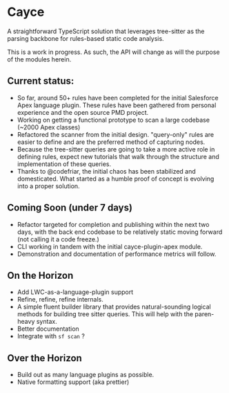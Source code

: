 # Cayce

A straightforward TypeScript solution that leverages tree-sitter as the parsing backbone for rules-based static code analysis.

This is a work in progress. As such, the API will change as will the purpose of the modules herein.

## Current status:

- So far, around 50+ rules have been completed for the initial Salesforce Apex language plugin. These rules have been gathered from personal experience and the open source PMD project.
- Working on getting a functional prototype to scan a large codebase (~2000 Apex classes)
- Refactored the scanner from the initial design. "query-only" rules are easier to define and are the preferred method of capturing nodes.
- Because the tree-sitter queries are going to take a more active role in defining rules, expect new tutorials that walk through the structure and implementation of these queries.
- Thanks to @codefriar, the initial chaos has been stabilized and domesticated. What started as a humble proof of concept is evolving into a proper solution.

## Coming Soon (under 7 days)

- Refactor targeted for completion and publishing within the next two days, with the back end codebase to be relatively static moving forward (not calling it a code freeze.)
- CLI working in tandem with the initial cayce-plugin-apex module.
- Demonstration and documentation of performance metrics will follow.

## On the Horizon

- Add LWC-as-a-language-plugin support
- Refine, refine, refine internals.
- A simple fluent builder library that provides natural-sounding logical methods for building tree sitter queries. This will help with the paren-heavy syntax.
- Better documentation
- Integrate with `sf scan` ?

## Over the Horizon

- Build out as many language plugins as possible.
- Native formatting support (aka prettier)
